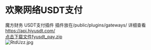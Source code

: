 # 欢聚网络USDT支付
魔方财务 USDT支付插件
插件放在/public/plugins/gateways/
详细查看
<a target="_blank" href="https://api.hjyusdt.com/">https://api.hjyusdt.com/</a>
<br>
<a target="_blank" href="http://mfycj.hjyusdt.com/fyusdt_pay.zip">点击下载文件fyusdt_pay.zip</a>
<br>
<img src="https://www.helloimg.com/images/2022/04/11/RtdUzz.jpg" alt="RtdUzz.jpg" border="0" />

